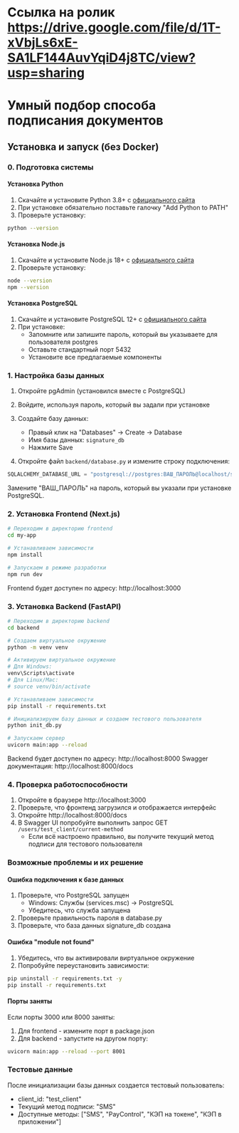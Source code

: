 # Ссылка на ролик https://drive.google.com/file/d/1T-xVbjLs6xE-SA1LF144AuvYqiD4j8TC/view?usp=sharing

# Умный подбор способа подписания документов

## Установка и запуск (без Docker)

### 0. Подготовка системы

#### Установка Python
1. Скачайте и установите Python 3.8+ с [официального сайта](https://www.python.org/downloads/)
2. При установке обязательно поставьте галочку "Add Python to PATH"
3. Проверьте установку:
```bash
python --version
```

#### Установка Node.js
1. Скачайте и установите Node.js 18+ с [официального сайта](https://nodejs.org/)
2. Проверьте установку:
```bash
node --version
npm --version
```

#### Установка PostgreSQL
1. Скачайте и установите PostgreSQL 12+ с [официального сайта](https://www.postgresql.org/download/)
2. При установке:
   - Запомните или запишите пароль, который вы указываете для пользователя postgres
   - Оставьте стандартный порт 5432
   - Установите все предлагаемые компоненты

### 1. Настройка базы данных
1. Откройте pgAdmin (установился вместе с PostgreSQL)
2. Войдите, используя пароль, который вы задали при установке
3. Создайте базу данных:
   - Правый клик на "Databases" -> Create -> Database
   - Имя базы данных: `signature_db`
   - Нажмите Save

4. Откройте файл `backend/database.py` и измените строку подключения:
```python
SQLALCHEMY_DATABASE_URL = "postgresql://postgres:ВАШ_ПАРОЛЬ@localhost/signature_db"
```
Замените "ВАШ_ПАРОЛЬ" на пароль, который вы указали при установке PostgreSQL.

### 2. Установка Frontend (Next.js)
```bash
# Переходим в директорию frontend
cd my-app

# Устанавливаем зависимости
npm install

# Запускаем в режиме разработки
npm run dev
```
Frontend будет доступен по адресу: http://localhost:3000

### 3. Установка Backend (FastAPI)
```bash
# Переходим в директорию backend
cd backend

# Создаем виртуальное окружение
python -m venv venv

# Активируем виртуальное окружение
# Для Windows:
venv\Scripts\activate
# Для Linux/Mac:
# source venv/bin/activate

# Устанавливаем зависимости
pip install -r requirements.txt

# Инициализируем базу данных и создаем тестового пользователя
python init_db.py

# Запускаем сервер
uvicorn main:app --reload
```
Backend будет доступен по адресу: http://localhost:8000
Swagger документация: http://localhost:8000/docs

### 4. Проверка работоспособности
1. Откройте в браузере http://localhost:3000
2. Проверьте, что фронтенд загрузился и отображается интерфейс
3. Откройте http://localhost:8000/docs
4. В Swagger UI попробуйте выполнить запрос GET `/users/test_client/current-method`
   - Если всё настроено правильно, вы получите текущий метод подписи для тестового пользователя

### Возможные проблемы и их решение

#### Ошибка подключения к базе данных
1. Проверьте, что PostgreSQL запущен
   - Windows: Службы (services.msc) -> PostgreSQL
   - Убедитесь, что служба запущена
2. Проверьте правильность пароля в database.py
3. Проверьте, что база данных signature_db создана

#### Ошибка "module not found"
1. Убедитесь, что вы активировали виртуальное окружение
2. Попробуйте переустановить зависимости:
```bash
pip uninstall -r requirements.txt -y
pip install -r requirements.txt
```

#### Порты заняты
Если порты 3000 или 8000 заняты:
1. Для frontend - измените порт в package.json
2. Для backend - запустите на другом порту:
```bash
uvicorn main:app --reload --port 8001
```

### Тестовые данные
После инициализации базы данных создается тестовый пользователь:
- client_id: "test_client"
- Текущий метод подписи: "SMS"
- Доступные методы: ["SMS", "PayControl", "КЭП на токене", "КЭП в приложении"]
